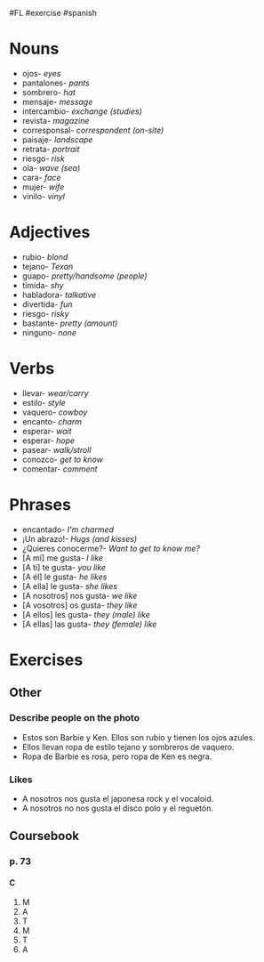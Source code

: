 #FL #exercise #spanish 

# Nouns
- ojos- *eyes*
- pantalones- *pants*
- sombrero- *hat*
- mensaje- *message*
- intercambio- *exchange (studies)*
- revista- *magazine*
- corresponsal- *correspondent (on-site)*
- paisaje- *landscape*
- retrata- *portrait*
- riesgo- *risk*
- ola- *wave (sea)*
- cara- *face*
- mujer- *wife*
- vinilo- *vinyl*

# Adjectives
- rubio- *blond*
- tejano- *Texan*
- guapo- *pretty/handsome (people)*
- tímida- *shy*
- habladora- *talkative*
- divertida- *fun*
- riesgo- *risky*
- bastante- *pretty (amount)*
- ninguno- *none*

# Verbs
- llevar- *wear/carry*
- estilo- *style*
- vaquero- *cowboy*
- encanto- *charm*
- esperar- *wait*
- esperar- *hope*
- pasear- *walk/stroll*
- conozco- *get to know*
- comentar- *comment*

# Phrases
- encantado- *I'm charmed*
- ¡Un abrazo!- *Hugs (and kisses)*
- ¿Quieres conocerme?- *Want to get to know me?*
- \[A mí] me gusta- *I like*
- \[A ti] te gusta- *you like*
- \[A él] le gusta- *he likes*
- \[A ella] le gusta- *she likes*
- \[A nosotros] nos gusta- *we like*
- \[A vosotros] os gusta- *they like*
- \[A ellos] les gusta- *they (male) like*
- \[A ellas] las gusta- *they (female) like*

# Exercises
## Other
### Describe people on the photo
- Estos son Barbie y Ken. Ellos son rubio y tienen los ojos azules. 
- Ellos llevan ropa de estilo tejano y sombreros de vaquero.
- Ropa de Barbie es rosa, pero ropa de Ken es negra.

### Likes
- A nosotros nos gusta el japonesa rock y el vocaloid.
- A nosotros no nos gusta el disco polo y el reguetón.

## Coursebook
### p. 73
#### C
1. M
2. A
3. T
4. M
5. T
6. A